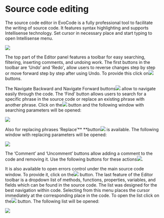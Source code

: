 # Source code editing

The source code editor in EvoCode is a fully professional tool to facilitate the writing of source code. It features syntax highlighting and supports Intellisense technology. Set cursor in necessary place and start typing to open Intellisense menu.

![](<../../.gitbook/assets/1 (63).png>)

The top part of the Editor panel features a toolbar for easy searching, filtering, inserting comments, and undoing work. The first buttons in the toolbar are ‘Undo’ and ‘Redo’**,** allow users to reverse changes step by step or move forward step by step after using Undo. To provide this click on![](<../../.gitbook/assets/2 (58).png>)buttons. 

The Navigate Backward and Navigate Forward buttons![](<../../.gitbook/assets/11 (8).png>)allow to navigate easily through the code. The ‘Find’ button allows users to search for a specific phrase in the source code or replace an existing phrase with another phrase. Click on the![](<../../.gitbook/assets/3 (21).png>)button and the following window with searching parameters will be opened: 

![](<../../.gitbook/assets/4 (25).png>)

Also for replacing phrases ‘Replace’** **button![](<../../.gitbook/assets/5 (27).png>)is available. The following window with replacing parameters will be opened:

![](<../../.gitbook/assets/6 (35).png>)

The ‘Comment’ and ‘Uncomment’ buttons allow adding a comment to the code and removing it. Use the following buttons for these actions![](<../../.gitbook/assets/7 (5).png>).

It is also available to open errors control under the main source code window. To provide it, click on the![](<../../.gitbook/assets/8 (6).png>)button. The last feature of the Editor toolbar is a dropdown list of methods, functions, properties, variables, and fields which can be found in the source code. The list was designed for the best navigation within code. Selecting from this menu places the cursor immediately at the corresponding place in the code. To open the list click on the![](<../../.gitbook/assets/9 (6).png>)button. The following list will be opened:

![](<../../.gitbook/assets/10 (9).png>)

